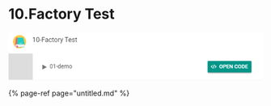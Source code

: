 # 10.Factory Test

![](../../.gitbook/assets/image%20%28132%29.png)

{% page-ref page="untitled.md" %}



